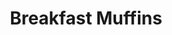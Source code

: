 ---
title: Breakfast Muffins
metadata:
  servings: '12'
  title: Breakfast Muffins
  course: Breakfast
ingredients:
- name: frozen raspberries
  amount: 150 g
- name: cinnamon
  amount: 1 tsp
- name: baking powder
  amount: 1 tsp
- name: greek yogurt
  amount: 500 g
- name: oats
  amount: 450 g
- name: raisins
  amount: 30 g
cookware:
- name: mixing bowl
- name: 12 muffin cases
- name: muffin tray
steps:
- description: Preheat the oven to 180C.
- description: Grab a mixing bowl and add in the oats, greek yogurt, frozen raspberries,
    raisins, cinnamon and baking powder. Stir until the oats are covered.
- description: Add 12 muffin cases into a muffin tray and divide the mixture evenly
    across them all.
- description: Cook in the oven for 15 minutes and allow to cool before storing them.

---